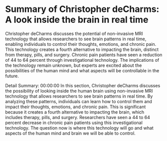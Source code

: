 # Summary of Christopher deCharms: A look inside the brain in real time

Christopher deCharms discusses the potential of non-invasive MRI technology that allows researchers to see brain patterns in real time, enabling individuals to control their thoughts, emotions, and chronic pain. This technology creates a fourth alternative to impacting the brain, distinct from therapy, pills, and surgery. Chronic pain patients have seen a reduction of 44 to 64 percent through investigational technology. The implications of the technology remain unknown, but experts are excited about the possibilities of the human mind and what aspects will be controllable in the future.

Detail Summary: 
00:00:00
In this section, Christopher deCharms discusses the possibility of looking inside the human brain using non-invasive MRI technology that allows researchers to see brain patterns in real time. By analyzing these patterns, individuals can learn how to control them and impact their thoughts, emotions, and chronic pain. This is significant because it creates a fourth alternative to impacting the brain, which includes therapy, pills, and surgery. Researchers have seen a 44 to 64 percent decrease in chronic pain patients using this investigational technology. The question now is where this technology will go and what aspects of the human mind and brain we will be able to control.


